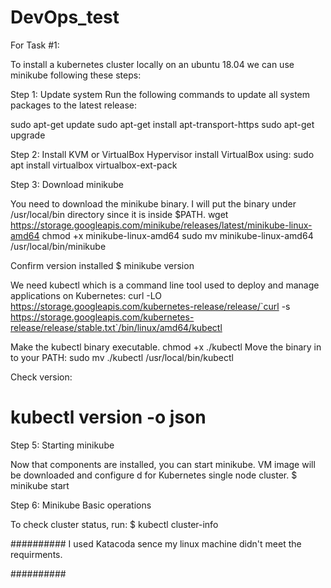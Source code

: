 # DevOps_test

For Task #1: 

To install a kubernetes cluster locally on an ubuntu 18.04 we can use minikube following these steps: 

Step 1: Update system
Run the following commands to update all system packages to the latest release:

sudo apt-get update
sudo apt-get install apt-transport-https
sudo apt-get upgrade


Step 2: Install KVM or VirtualBox Hypervisor
install VirtualBox using:
sudo apt install virtualbox virtualbox-ext-pack


Step 3: Download minikube

You need to download the minikube binary. I will put the binary under /usr/local/bin directory since it is inside $PATH.
wget https://storage.googleapis.com/minikube/releases/latest/minikube-linux-amd64
chmod +x minikube-linux-amd64
sudo mv minikube-linux-amd64 /usr/local/bin/minikube


Confirm version installed
$ minikube version


We need kubectl which is a command line tool used to deploy and manage applications on Kubernetes:
curl -LO https://storage.googleapis.com/kubernetes-release/release/`curl -s https://storage.googleapis.com/kubernetes-release/release/stable.txt`/bin/linux/amd64/kubectl

Make the kubectl binary executable.
chmod +x ./kubectl
Move the binary in to your PATH:
sudo mv ./kubectl /usr/local/bin/kubectl

Check version:
# kubectl version -o json 


Step 5: Starting minikube

Now that components are installed, you can start minikube. VM image will be downloaded and configure d for Kubernetes single node cluster.
$ minikube start


Step 6: Minikube Basic operations

To check cluster status, run:
$ kubectl cluster-info


##########
I used Katacoda sence my linux machine didn't meet the requirments.



##########




